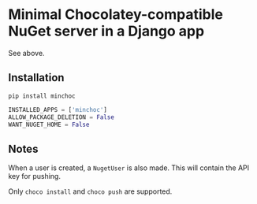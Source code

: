# Minimal Chocolatey-compatible NuGet server in a Django app

See above.

## Installation

```shell
pip install minchoc
```

```python
INSTALLED_APPS = ['minchoc']
ALLOW_PACKAGE_DELETION = False
WANT_NUGET_HOME = False
```

## Notes

When a user is created, a `NugetUser` is also made. This will contain the API key for pushing.

Only `choco install` and `choco push` are supported.
